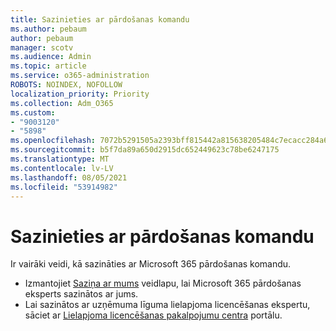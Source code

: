 ```yaml
---
title: Sazinieties ar pārdošanas komandu
ms.author: pebaum
author: pebaum
manager: scotv
ms.audience: Admin
ms.topic: article
ms.service: o365-administration
ROBOTS: NOINDEX, NOFOLLOW
localization_priority: Priority
ms.collection: Adm_O365
ms.custom:
- "9003120"
- "5898"
ms.openlocfilehash: 7072b5291505a2393bff815442a815638205484c7ecacc284a6fc52229fee470
ms.sourcegitcommit: b5f7da89a650d2915dc652449623c78be6247175
ms.translationtype: MT
ms.contentlocale: lv-LV
ms.lasthandoff: 08/05/2021
ms.locfileid: "53914982"
---
```

# <a name="contact-the-sales-team"></a>Sazinieties ar pārdošanas komandu

Ir vairāki veidi, kā sazināties ar Microsoft 365 pārdošanas komandu.

- Izmantojiet  [Saziņa ar mums](https://go.microsoft.com/fwlink/p/?LinkId=518644&clcid=0x0409) veidlapu, lai Microsoft 365 pārdošanas eksperts sazinātos ar jums.
- Lai sazinātos ar uzņēmuma līguma lielapjoma licencēšanas ekspertu, sāciet ar  [Lielapjoma licencēšanas pakalpojumu centra](https://go.microsoft.com/fwlink/p/?LinkId=329762) portālu.
